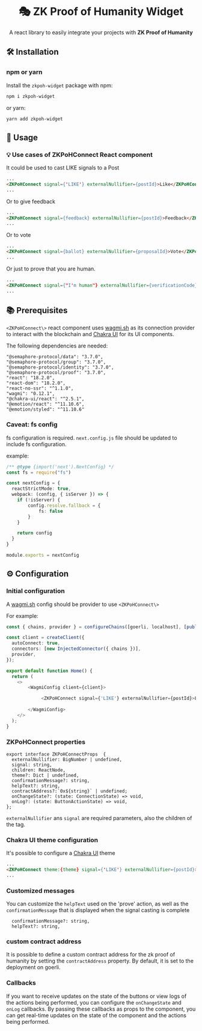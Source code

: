 <p align="center">
    <h1 align="center">
         🎭 ZK Proof of Humanity Widget
    </h1>
</p>

<p style="text-align:center;">
A react library to easily integrate your projects with <b>ZK Proof of Humanity</b> 
</p>

## 🛠 Installation
### npm or yarn

Install the `zkpoh-widget` package with npm:

```bash
npm i zkpoh-widget
```

or yarn:

```bash
yarn add zkpoh-widget
```
## 📜 Usage

### 💡 Use cases of ZKPoHConnect React component

It could be used to cast LIKE signals to a Post
```html
...
<ZKPoHConnect signal={'LIKE'} externalNullifier={postId}>Like</ZKPoHConnect>
...
```
Or to give feedback

```html
...
<ZKPoHConnect signal={feedback} externalNullifier={postId}>Feedback</ZKPoHConnect>
...
```

Or to vote

```html
...
<ZKPoHConnect signal={ballot} externalNullifier={proposalId}>Vote</ZKPoHConnect>
...
```

Or just to prove that you are human.

```html
...
<ZKPoHConnect signal={"I'm human"} externalNullifier={verificationCode}>Prove</ZKPoHConnect>
...
```

## 📚 Prerequisites

`<ZKPoHConnect\>` react component uses [wagmi.sh](https://wagmi.sh/) as its connection provider to interact with the blockchain and [Chakra UI](https://chakra-ui.com/) for its UI components.

The following dependencies are needed:

```
"@semaphore-protocol/data": "3.7.0",
"@semaphore-protocol/group": "3.7.0",
"@semaphore-protocol/identity": "3.7.0",
"@semaphore-protocol/proof": "3.7.0",
"react": "18.2.0",
"react-dom": "18.2.0",
"react-no-ssr": "^1.1.0",
"wagmi": "0.12.1",
"@chakra-ui/react": "^2.5.1",
"@emotion/react": "^11.10.6",
"@emotion/styled": "^11.10.6"
```
### Caveat: fs config

fs configuration is required. `next.config.js` file should be updated to include fs configuration.

example:

```typescript
/** @type {import('next').NextConfig} */
const fs = require("fs")

const nextConfig = {
  reactStrictMode: true,
  webpack: (config, { isServer }) => {
    if (!isServer) {
        config.resolve.fallback = {
            fs: false
        }
    }

    return config
  }
}

module.exports = nextConfig

```

## ⚙️ Configuration
### Initial configuration

A [wagmi.sh](https://wagmi.sh/) config should be provider to use `<ZKPoHConnect\>` 

For example: 

```typescript
const { chains, provider } = configureChains([goerli, localhost], [publicProvider()]);

const client = createClient({
  autoConnect: true,
  connectors: [new InjectedConnector({ chains })],
  provider,
});

export default function Home() {
  return (
    <>
        <WagmiConfig client={client}>

             <ZKPoHConnect signal={'LIKE'} externalNullifier={postId}>Like</ZKPoHConnect>
        
        </WagmiConfig>
    </>
  );
}

```

###  ZKPoHConnect properties

```
export interface ZKPoHConnectProps  {
  externalNullifier: BigNumber | undefined,
  signal: string,
  children: ReactNode,
  theme?: Dict | undefined,
  confirmationMessage?: string,
  helpText?: string,
  contractAddress?:`0x${string}` | undefined;
  onChangeState?: (state: ConnectionState) => void,
  onLog?: (state: ButtonActionState) => void,
};
```

`externalNullifier` ans `signal` are required parameters, also the children of the tag. 


### Chakra UI theme configuration

It's possible to configure a [Chakra UI](https://chakra-ui.com/) theme

```html
...
<ZKPoHConnect theme:{theme} signal={'LIKE'} externalNullifier={postId}>Like</ZKPoHConnect>
...
```

### Customized messages

You can customize the `helpText` used on the 'prove' action, as well as the `confirmationMessage` that is displayed when the signal casting is complete

```
  confirmationMessage?: string,
  helpText?: string,
```
### custom contract address

It is possible to define a custom contract address for the zk proof of humanity by setting the `contractAddress` property. By default, it is set to the deployment on goerli.

### Callbacks

If you want to receive updates on the state of the buttons or view logs of the actions being performed, you can configure the `onChangeState` and `onLog` callbacks. By passing these callbacks as props to the <ZKPoHConnect> component, you can get real-time updates on the state of the component and the actions being performed.
